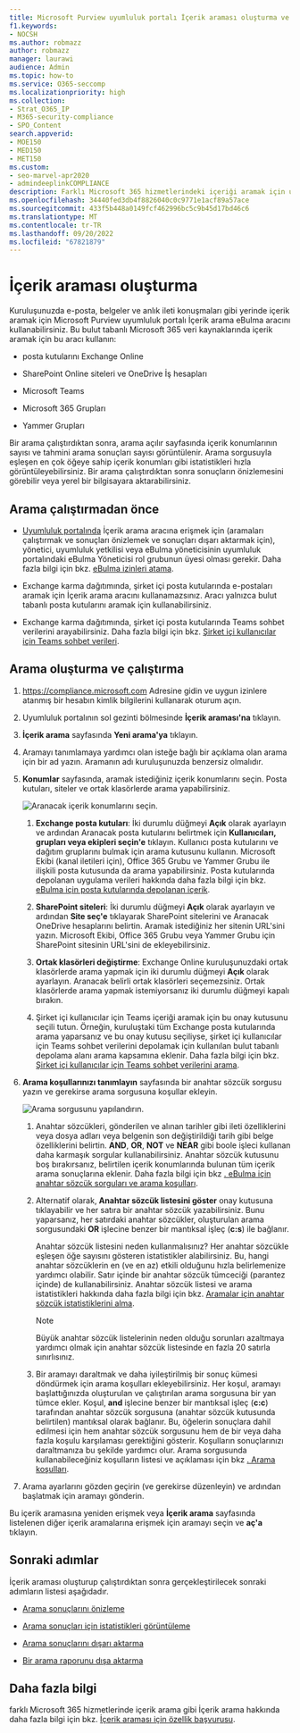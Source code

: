 ```yaml
---
title: Microsoft Purview uyumluluk portalı İçerik araması oluşturma ve çalıştırma
f1.keywords:
- NOCSH
ms.author: robmazz
author: robmazz
manager: laurawi
audience: Admin
ms.topic: how-to
ms.service: O365-seccomp
ms.localizationpriority: high
ms.collection:
- Strat_O365_IP
- M365-security-compliance
- SPO_Content
search.appverid:
- MOE150
- MED150
- MET150
ms.custom:
- seo-marvel-apr2020
- admindeeplinkCOMPLIANCE
description: Farklı Microsoft 365 hizmetlerindeki içeriği aramak için uyumluluk merkezindeki İçerik arama eBulma aracını kullanın.
ms.openlocfilehash: 34440fed3db4f8826040c0c9771e1acf89a57ace
ms.sourcegitcommit: 433f5b448a0149fcf462996bc5c9b45d17bd46c6
ms.translationtype: MT
ms.contentlocale: tr-TR
ms.lasthandoff: 09/20/2022
ms.locfileid: "67821879"
---
```

# <a name="create-a-content-search"></a>İçerik araması oluşturma

Kuruluşunuzda e-posta, belgeler ve anlık ileti konuşmaları gibi yerinde içerik aramak için Microsoft Purview uyumluluk portalı İçerik arama eBulma aracını kullanabilirsiniz. Bu bulut tabanlı Microsoft 365 veri kaynaklarında içerik aramak için bu aracı kullanın:
  
- posta kutularını Exchange Online

- SharePoint Online siteleri ve OneDrive İş hesapları

- Microsoft Teams

- Microsoft 365 Grupları

- Yammer Grupları

Bir arama çalıştırdıktan sonra, arama açılır sayfasında içerik konumlarının sayısı ve tahmini arama sonuçları sayısı görüntülenir. Arama sorgusuyla eşleşen en çok öğeye sahip içerik konumları gibi istatistikleri hızla görüntüleyebilirsiniz. Bir arama çalıştırdıktan sonra sonuçların önizlemesini görebilir veya yerel bir bilgisayara aktarabilirsiniz.

## <a name="before-you-run-a-search"></a>Arama çalıştırmadan önce

- <a href="https://go.microsoft.com/fwlink/p/?linkid=2077149" target="_blank">Uyumluluk portalında</a> İçerik arama aracına erişmek için (aramaları çalıştırmak ve sonuçları önizlemek ve sonuçları dışarı aktarmak için), yönetici, uyumluluk yetkilisi veya eBulma yöneticisinin uyumluluk portalındaki eBulma Yöneticisi rol grubunun üyesi olması gerekir. Daha fazla bilgi için bkz. [eBulma izinleri atama](assign-ediscovery-permissions.md).

- Exchange karma dağıtımında, şirket içi posta kutularında e-postaları aramak için İçerik arama aracını kullanamazsınız. Aracı yalnızca bulut tabanlı posta kutularını aramak için kullanabilirsiniz.

- Exchange karma dağıtımında, şirket içi posta kutularında Teams sohbet verilerini arayabilirsiniz. Daha fazla bilgi için bkz. [Şirket içi kullanıcılar için Teams sohbet verileri](/microsoft-365/compliance/search-cloud-based-mailboxes-for-on-premises-users).

## <a name="create-and-run-a-search"></a>Arama oluşturma ve çalıştırma
  
1. <https://compliance.microsoft.com> Adresine gidin ve uygun izinlere atanmış bir hesabın kimlik bilgilerini kullanarak oturum açın.

2. Uyumluluk portalının sol gezinti bölmesinde **İçerik araması'na** tıklayın.

3. **İçerik arama** sayfasında **Yeni arama'ya** tıklayın.

4. Aramayı tanımlamaya yardımcı olan isteğe bağlı bir açıklama olan arama için bir ad yazın. Aramanın adı kuruluşunuzda benzersiz olmalıdır.

5. **Konumlar** sayfasında, aramak istediğiniz içerik konumlarını seçin. Posta kutuları, siteler ve ortak klasörlerde arama yapabilirsiniz.

    ![Aranacak içerik konumlarını seçin.](../media/ContentSearchLocations.png)
  
   1. **Exchange posta kutuları**: İki durumlu düğmeyi **Açık** olarak ayarlayın ve ardından Aranacak posta kutularını belirtmek için **Kullanıcıları, grupları veya ekipleri seçin'e** tıklayın. Kullanıcı posta kutularını ve dağıtım gruplarını bulmak için arama kutusunu kullanın. Microsoft Ekibi (kanal iletileri için), Office 365 Grubu ve Yammer Grubu ile ilişkili posta kutusunda da arama yapabilirsiniz. Posta kutularında depolanan uygulama verileri hakkında daha fazla bilgi için bkz. [eBulma için posta kutularında depolanan içerik](what-is-stored-in-exo-mailbox.md).

   2. **SharePoint siteleri**: İki durumlu düğmeyi **Açık** olarak ayarlayın ve ardından **Site seç'e** tıklayarak SharePoint sitelerini ve Aranacak OneDrive hesaplarını belirtin. Aramak istediğiniz her sitenin URL'sini yazın. Microsoft Ekibi, Office 365 Grubu veya Yammer Grubu için SharePoint sitesinin URL'sini de ekleyebilirsiniz.
  
   3. **Ortak klasörleri değiştirme**: Exchange Online kuruluşunuzdaki ortak klasörlerde arama yapmak için iki durumlu düğmeyi **Açık** olarak ayarlayın. Aranacak belirli ortak klasörleri seçemezsiniz. Ortak klasörlerde arama yapmak istemiyorsanız iki durumlu düğmeyi kapalı bırakın.
  
   4. Şirket içi kullanıcılar için Teams içeriği aramak için bu onay kutusunu seçili tutun. Örneğin, kuruluştaki tüm Exchange posta kutularında arama yaparsanız ve bu onay kutusu seçiliyse, şirket içi kullanıcılar için Teams sohbet verilerini depolamak için kullanılan bulut tabanlı depolama alanı arama kapsamına eklenir. Daha fazla bilgi için bkz. [Şirket içi kullanıcılar için Teams sohbet verilerini arama](search-cloud-based-mailboxes-for-on-premises-users.md).

6. **Arama koşullarınızı tanımlayın** sayfasında bir anahtar sözcük sorgusu yazın ve gerekirse arama sorgusuna koşullar ekleyin.

   ![Arama sorgusunu yapılandırın.](../media/ContentSearchQuery.png)

   1. Anahtar sözcükleri, gönderilen ve alınan tarihler gibi ileti özelliklerini veya dosya adları veya belgenin son değiştirildiği tarih gibi belge özelliklerini belirtin. **AND**, **OR**, **NOT** ve **NEAR** gibi boole işleci kullanan daha karmaşık sorgular kullanabilirsiniz. Anahtar sözcük kutusunu boş bırakırsanız, belirtilen içerik konumlarında bulunan tüm içerik arama sonuçlarına eklenir. Daha fazla bilgi için bkz [. eBulma için anahtar sözcük sorguları ve arama koşulları](keyword-queries-and-search-conditions.md).

   2. Alternatif olarak, **Anahtar sözcük listesini göster** onay kutusuna tıklayabilir ve her satıra bir anahtar sözcük yazabilirsiniz. Bunu yaparsanız, her satırdaki anahtar sözcükler, oluşturulan arama sorgusundaki **OR** işlecine benzer bir mantıksal işleç (**c:s**) ile bağlanır.

      Anahtar sözcük listesini neden kullanmalısınız? Her anahtar sözcükle eşleşen öğe sayısını gösteren istatistikler alabilirsiniz. Bu, hangi anahtar sözcüklerin en (ve en az) etkili olduğunu hızla belirlemenize yardımcı olabilir. Satır içinde bir anahtar sözcük tümceciği (parantez içinde) de kullanabilirsiniz. Anahtar sözcük listesi ve arama istatistikleri hakkında daha fazla bilgi için bkz. [Aramalar için anahtar sözcük istatistiklerini alma](view-keyword-statistics-for-content-search.md#get-keyword-statistics-for-searches).

      > [!NOTE]
      > Büyük anahtar sözcük listelerinin neden olduğu sorunları azaltmaya yardımcı olmak için anahtar sözcük listesinde en fazla 20 satırla sınırlısınız.

   3. Bir aramayı daraltmak ve daha iyileştirilmiş bir sonuç kümesi döndürmek için arama koşulları ekleyebilirsiniz. Her koşul, aramayı başlattığınızda oluşturulan ve çalıştırılan arama sorgusuna bir yan tümce ekler. Koşul, **and** işlecine benzer bir mantıksal işleç (**c:c**) tarafından anahtar sözcük sorgusuna (anahtar sözcük kutusunda belirtilen) mantıksal olarak bağlanır. Bu, öğelerin sonuçlara dahil edilmesi için hem anahtar sözcük sorgusunu hem de bir veya daha fazla koşulu karşılaması gerektiğini gösterir. Koşulların sonuçlarınızı daraltmanıza bu şekilde yardımcı olur. Arama sorgusunda kullanabileceğiniz koşulların listesi ve açıklaması için bkz [. Arama koşulları](keyword-queries-and-search-conditions.md#search-conditions).

7. Arama ayarlarını gözden geçirin (ve gerekirse düzenleyin) ve ardından başlatmak için aramayı gönderin.
  
Bu içerik aramasına yeniden erişmek veya **İçerik arama** sayfasında listelenen diğer içerik aramalarına erişmek için aramayı seçin ve **aç'a** tıklayın.

## <a name="next-steps"></a>Sonraki adımlar

İçerik araması oluşturup çalıştırdıktan sonra gerçekleştirilecek sonraki adımların listesi aşağıdadır.

- [Arama sonuçlarını önizleme](preview-ediscovery-search-results.md)

- [Arama sonuçları için istatistikleri görüntüleme](view-keyword-statistics-for-content-search.md)

- [Arama sonuçlarını dışarı aktarma](export-search-results.md)

- [Bir arama raporunu dışa aktarma](export-a-content-search-report.md)

## <a name="more-information"></a>Daha fazla bilgi

farklı Microsoft 365 hizmetlerinde içerik arama gibi İçerik arama hakkında daha fazla bilgi için bkz. [İçerik araması için özellik başvurusu](content-search-reference.md).
